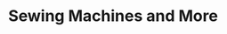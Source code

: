 ---
title: "Sewing Machines and More"
url: /barre-berlin/sewing-machines-and-more/
shop: Nähzubehör
---